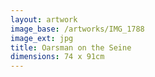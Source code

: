 ```yaml
---
layout: artwork
image_base: /artworks/IMG_1788
image_ext: jpg
title: Oarsman on the Seine
dimensions: 74 x 91cm
---
```



